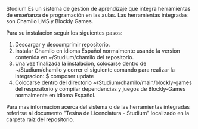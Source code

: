 Studium
Es un sistema de gestión de aprendizaje que integra herramientas de enseñanza de programación en las aulas. Las herramientas integradas son Chamilo LMS y Blockly Games.

Para su instalacion seguir los siguientes pasos:
1. Descargar y descomprimir repositorio.
2. Instalar Chamilo en idioma Español normalmente usando la version contenida en ~/Studium/chamilo del repositorio.
3. Una vez finalizada la instalacion, colocarse dentro de ~/Studium/chamilo y correr el siguiente comando para realizar la integracion:  $ composer update
4. Colocarse dentro del directorio ~/Studium/chamilo/main/blockly-games del respositorio y compilar dependencias y
   juegos de Blockly-Games normalmente en idioma Español.

Para mas informacion acerca del sistema o de las herramientas integradas referirse al documento "Tesina de Licenciatura - Studium" localizado en la carpeta raiz del repositorio.
